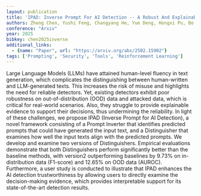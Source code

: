 ```yaml
---
layout: publication
title: 'IPAD: Inverse Prompt For AI Detection -- A Robust And Explainable Llm-generated Text Detector'
authors: Zheng Chen, Yushi Feng, Changyang He, Yue Deng, Hongxi Pu, Bo Li
conference: "Arxiv"
year: 2025
bibkey: chen2025inverse
additional_links:
  - {name: "Paper", url: "https://arxiv.org/abs/2502.15902"}
tags: ['Prompting', 'Security', 'Tools', 'Reinforcement Learning']
---
```

Large Language Models (LLMs) have attained human-level fluency in text
generation, which complicates the distinguishing between human-written and
LLM-generated texts. This increases the risk of misuse and highlights the need
for reliable detectors. Yet, existing detectors exhibit poor robustness on
out-of-distribution (OOD) data and attacked data, which is critical for
real-world scenarios. Also, they struggle to provide explainable evidence to
support their decisions, thus undermining the reliability. In light of these
challenges, we propose IPAD (Inverse Prompt for AI Detection), a novel
framework consisting of a Prompt Inverter that identifies predicted prompts
that could have generated the input text, and a Distinguisher that examines how
well the input texts align with the predicted prompts. We develop and examine
two versions of Distinguishers. Empirical evaluations demonstrate that both
Distinguishers perform significantly better than the baseline methods, with
version2 outperforming baselines by 9.73% on in-distribution data (F1-score)
and 12.65% on OOD data (AUROC). Furthermore, a user study is conducted to
illustrate that IPAD enhances the AI detection trustworthiness by allowing
users to directly examine the decision-making evidence, which provides
interpretable support for its state-of-the-art detection results.
